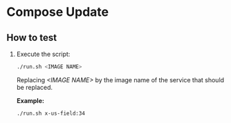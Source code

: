 # Compose Update

## How to test

1. Execute the script:

    ```bash
    ./run.sh <IMAGE NAME>
    ```

    Replacing *&lt;IMAGE NAME&gt;* by the image name of the service that should be replaced.

    **Example:**

    ```bash
    ./run.sh x-us-field:34
    ```
